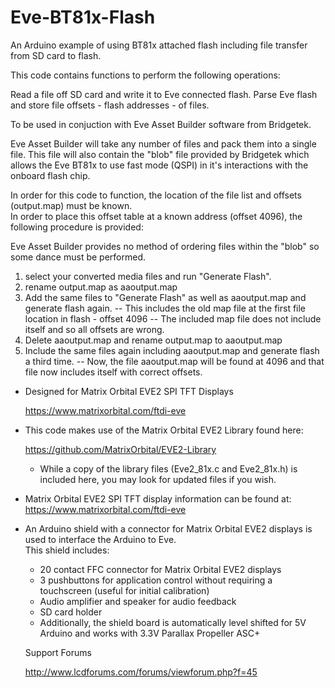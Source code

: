 # Eve-BT81x-Flash
An Arduino example of using BT81x attached flash including file transfer from SD card to flash.

This code contains functions to perform the following operations:

Read a file off SD card and write it to Eve connected flash.
Parse Eve flash and store file offsets - flash addresses - of files. 

To be used in conjuction with Eve Asset Builder software from Bridgetek.

Eve Asset Builder will take any number of files and pack them into a single file.  This file will also contain 
the "blob" file provided by Bridgetek which allows the Eve BT81x to use fast mode (QSPI) in it's interactions
with the onboard flash chip.

In order for this code to function, the location of the file list and offsets (output.map) must be known.  
In order to place this offset table at a known address (offset 4096), the following procedure is provided:

Eve Asset Builder provides no method of ordering files within the "blob" so some dance must be performed.
1) select your converted media files and run "Generate Flash".  
2) rename output.map as aaoutput.map
3) Add the same files to "Generate Flash" as well as aaoutput.map and generate flash again.
  -- This includes the old map file at the first file location in flash - offset 4096
  -- The included map file does not include itself and so all offsets are wrong.
4) Delete aaoutput.map and rename output.map to aaoutput.map
5) Include the same files again including aaoutput.map and generate flash a third time.
  -- Now, the file aaoutput.map will be found at 4096 and that file now includes itself with correct offsets.

- Designed for Matrix Orbital EVE2 SPI TFT Displays

  https://www.matrixorbital.com/ftdi-eve

- This code makes use of the Matrix Orbital EVE2 Library found here: 

  https://github.com/MatrixOrbital/EVE2-Library

  - While a copy of the library files (Eve2_81x.c and Eve2_81x.h) is included here, you may look for updated
    files if you wish.  

- Matrix Orbital EVE2 SPI TFT display information can be found at: https://www.matrixorbital.com/ftdi-eve

- An Arduino shield with a connector for Matrix Orbital EVE2 displays is used to interface the Arduino to Eve.  
  This shield includes:
  - 20 contact FFC connector for Matrix Orbital EVE2 displays
  - 3 pushbuttons for application control without requiring a touchscreen (useful for initial calibration)
  - Audio amplifier and speaker for audio feedback
  - SD card holder
  - Additionally, the shield board is automatically level shifted for 5V Arduino and works with 3.3V Parallax Propeller ASC+ 
  
  Support Forums
  
  http://www.lcdforums.com/forums/viewforum.php?f=45
